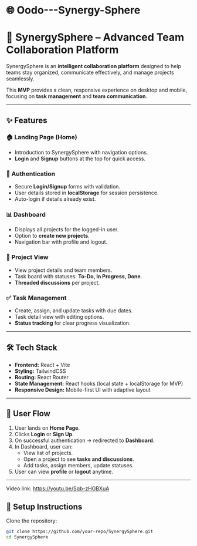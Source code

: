 # 🌐 Oodo---Synergy-Sphere

# 🚀 SynergySphere – Advanced Team Collaboration Platform  

SynergySphere is an **intelligent collaboration platform** designed to help teams stay organized, communicate effectively, and manage projects seamlessly.  

This **MVP** provides a clean, responsive experience on desktop and mobile, focusing on **task management** and **team communication**.  

---

## ✨ Features  

### 🏠 Landing Page (Home)  
- Introduction to SynergySphere with navigation options.  
- **Login** and **Signup** buttons at the top for quick access.  

### 🔑 Authentication  
- Secure **Login/Signup** forms with validation.  
- User details stored in **localStorage** for session persistence.  
- Auto-login if details already exist.  

### 📊 Dashboard  
- Displays all projects for the logged-in user.  
- Option to **create new projects**.  
- Navigation bar with profile and logout.  

### 📁 Project View  
- View project details and team members.  
- Task board with statuses: **To-Do, In Progress, Done**.  
- **Threaded discussions** per project.  

### ✅ Task Management  
- Create, assign, and update tasks with due dates.  
- Task detail view with editing options.  
- **Status tracking** for clear progress visualization.  

---

## 🛠️ Tech Stack  
- **Frontend:** React + Vite  
- **Styling:** TailwindCSS  
- **Routing:** React Router  
- **State Management:** React hooks (local state + localStorage for MVP)  
- **Responsive Design:** Mobile-first UI with adaptive layout  

---

## 🔄 User Flow  

1. User lands on **Home Page**.  
2. Clicks **Login** or **Sign Up**.  
3. On successful authentication → redirected to **Dashboard**.  
4. In Dashboard, user can:  
   - View list of projects.  
   - Open a project to see **tasks and discussions**.  
   - Add tasks, assign members, update statuses.  
5. User can view **profile** or **logout** anytime.  

---
Video link: https://youtu.be/Sqb-zHGBXuA
## 📌 Setup Instructions  

Clone the repository:  
```bash
git clone https://github.com/your-repo/SynergySphere.git
cd SynergySphere
